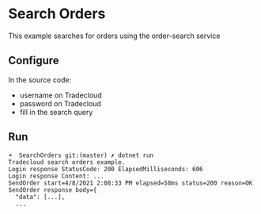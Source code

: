 # Search Orders

This example searches for orders using the order-search service

## Configure

In the source code:

- username on Tradecloud
- password on Tradecloud
- fill in the search query

## Run

``` shell
➜  SearchOrders git:(master) ✗ dotnet run
Tradecloud search orders example.
Login response StatusCode: 200 ElapsedMilliseconds: 606
Login response Content: ...
SendOrder start=4/8/2021 2:08:33 PM elapsed=58ms status=200 reason=OK
SendOrder response body={
  "data": [...],
  ...
```
